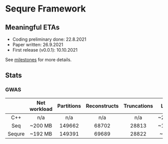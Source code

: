 # Sequre Framework

## Meaningful ETAs
- Coding preliminary done: 22.8.2021
- Paper written: 26.9.2021
- First release (v0.0.1): 10.10.2021

See [milestones](https://github.com/0xTCG/sequre-dsl/milestones?direction=desc&sort=due_date&state=open) for more details.

## Stats

### GWAS
|        | Net workload | Partitions | Reconstructs | Truncations |  LOC  |
|:------:|:------------:|:----------:|:------------:|:-----------:|:-----:|
|   C++  |      n/a     |     n/a    |      n/a     |     n/a     | ~2000 |
|   Seq  |    ~200 MB   |   149662   |     68702    |    28813    | ~1000 |
| Sequre |    ~192 MB   |   149391   |     69689    |    28822    |  ~250 |
